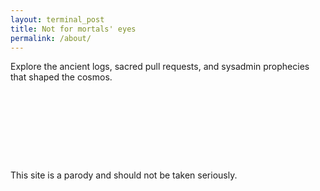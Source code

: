 ```yaml
---
layout: terminal_post
title: Not for mortals' eyes
permalink: /about/
---
```


<p class='center'>Explore the ancient logs, sacred pull requests, and sysadmin prophecies that shaped the cosmos.</p>

<p style='margin-top: 10em; font-size: smallest;' class='right'>This site is a parody and should not be taken seriously.</p>

